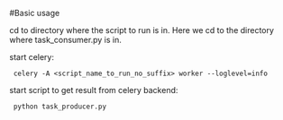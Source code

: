 #Basic usage

cd to directory where the script to run is in. Here we cd to the directory where task_consumer.py is in.

start celery:
     
     celery -A <script_name_to_run_no_suffix> worker --loglevel=info

start script to get result from celery backend:
     
     python task_producer.py
